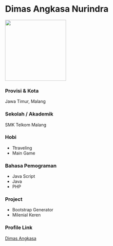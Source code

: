 # Dimas Angkasa Nurindra

<img src="https://avatars0.githubusercontent.com/u/41984181?s=400&u=7a60dbe01be2b8d6d518410ec0197fac58e7ec5a&v=4" width="200" height="200" align="center">

### Provisi & Kota

Jawa Timur, Malang

### Sekolah / Akademik

SMK Telkom Malang

### Hobi

- Ttraveling
- Main Game

### Bahasa Pemograman

- Java Script
- Java
- PHP

### Project

- Bootstrap Generator
- Milenial Keren

### Profile Link

[Dimas Angkasa](https://github.com/angkasa27)
